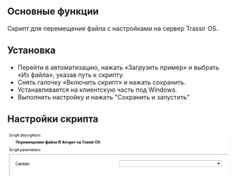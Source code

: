## Основные функции

Скрипт для перемещения файла с настройками на сервер Trassir OS.

## Установка

* Перейти в автоматизацию, нажать «Загрузить пример» и выбрать «Из файла», указав путь к скрипту.
* Снять галочку «Включить скрипт» и нажать сохранить.
* Устанавливается на клиентскую часть под Windows.
* Выполнить настройку и нажать "Сохранить и запустить"

## Настройки скрипта

<img src="readme/settings.png"  alt="settings.png" align="left">